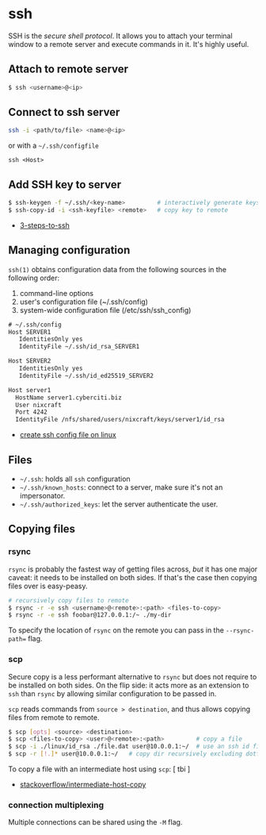 # ssh
SSH is the _secure shell protocol_. It allows you to attach your terminal
window to a remote server and execute commands in it. It's highly useful.

## Attach to remote server
```sh
$ ssh <username>@<ip>
```

## Connect to ssh server
```sh
ssh -i <path/to/file> <name>@<ip>
```
or with a `~/.ssh/configfile`
```
ssh <Host>
```

## Add SSH key to server
```sh
$ ssh-keygen -f ~/.ssh/<key-name>         # interactively generate keys
$ ssh-copy-id -i <ssh-keyfile> <remote>   # copy key to remote
```
- [3-steps-to-ssh](http://www.thegeekstuff.com/2008/11/3-steps-to-perform-ssh-login-without-password-using-ssh-keygen-ssh-copy-id/)

## Managing configuration
`ssh(1)` obtains configuration data from the following sources in the following
order:
1.   command-line options
2.   user's configuration file (~/.ssh/config)
3.   system-wide configuration file (/etc/ssh/ssh_config)
```txt
# ~/.ssh/config
Host SERVER1
   IdentitiesOnly yes
   IdentityFile ~/.ssh/id_rsa_SERVER1

Host SERVER2
   IdentitiesOnly yes
   IdentityFile ~/.ssh/id_ed25519_SERVER2

Host server1
  HostName server1.cyberciti.biz
  User nixcraft
  Port 4242
  IdentityFile /nfs/shared/users/nixcraft/keys/server1/id_rsa
```
- [create ssh config file on linux](http://www.cyberciti.biz/faq/create-ssh-config-file-on-linux-unix/)

## Files
- `~/.ssh`: holds all `ssh` configuration
- `~/.ssh/known_hosts`: connect to a server, make sure it's not an
  impersonator.
- `~/.ssh/authorized_keys`: let the server authenticate the user.

## Copying files
### rsync
`rsync` is probably the fastest way of getting files across, _but_ it has one
major caveat: it needs to be installed on both sides. If that's the case then
copying files over is easy-peasy.

```sh
# recursively copy files to remote
$ rsync -r -e ssh <username>@<remote>:<path> <files-to-copy>
$ rsync -r -e ssh foobar@127.0.0.1:/~ ./my-dir
```

To specify the location of `rsync` on the remote you can pass in the
`--rsync-path=` flag.

### scp
Secure copy is a less performant alternative to `rsync` but does not require to
be installed on both sides. On the flip side: it acts more as an extension to
`ssh` than `rsync` by allowing similar configuration to be passed in.

`scp` reads commands from `source > destination`, and thus allows copying files
from remote to remote.
```sh
$ scp [opts] <source> <destination>
$ scp <files-to-copy> <user>@<remote>:<path>         # copy a file
$ scp -i ./linux/id_rsa ./file.dat user@10.0.0.1:~/  # use an ssh id file
$ scp -r [!.]* user@10.0.0.1:~/   # copy dir recursively excluding dotfiles
```

To copy a file with an intermediate host using `scp`:
[ tbi ]
- [stackoverflow/intermediate-host-copy](http://superuser.com/questions/276533/scp-files-via-intermediate-host)

### connection multiplexing
Multiple connections can be shared using the `-M` flag.
